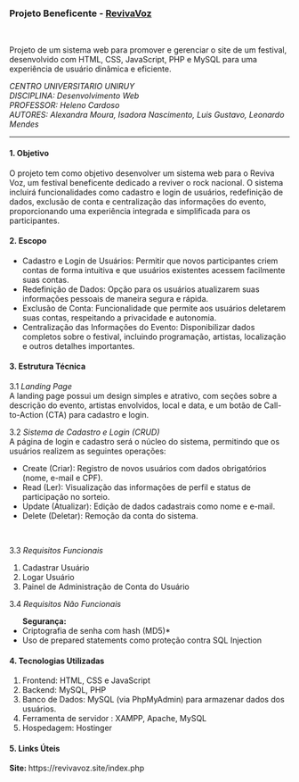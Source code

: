<h3><b>Projeto Beneficente - <a href="https://revivavoz.site/index.php" target="_blank">RevivaVoz</a> </b></h3>
<br>

Projeto de um sistema web para promover e gerenciar o site de um
festival, desenvolvido com HTML, CSS, JavaScript, PHP e MySQL para uma
experiência de usuário dinâmica e eficiente.


_CENTRO UNIVERSITARIO UNIRUY_ <br>
_DISCIPLINA: Desenvolvimento Web_ <br>
_PROFESSOR: Heleno Cardoso_ <br>
_AUTORES: Alexandra Moura, Isadora Nascimento, Luis Gustavo,
Leonardo Mendes_
<hr>

<h4> 1. Objetivo </h4>
O projeto tem como objetivo desenvolver um sistema web para o Reviva
Voz, um festival beneficente dedicado a reviver o rock nacional. O sistema
incluirá funcionalidades como cadastro e login de usuários, redefinição de
dados, exclusão de conta e centralização das informações do evento,
proporcionando uma experiência integrada e simplificada para os
participantes.

<h4> 2. Escopo </h4>
<ul>  
<li>Cadastro e Login de Usuários: Permitir que novos participantes criem
contas de forma intuitiva e que usuários existentes acessem facilmente
suas contas.</li>
<li>Redefinição de Dados: Opção para os usuários atualizarem suas
informações pessoais de maneira segura e rápida.</li>
<li>Exclusão de Conta: Funcionalidade que permite aos usuários deletarem
suas contas, respeitando a privacidade e autonomia.</li>
<li>Centralização das Informações do Evento: Disponibilizar dados completos
sobre o festival, incluindo programação, artistas, localização e outros
detalhes importantes.</li>
</ul>

<h4> 3. Estrutura Técnica </h4>

3.1 _Landing Page_
<br>
A landing page possui um design simples e atrativo, com seções sobre a
descrição do evento, artistas envolvidos, local e data, e um botão de Call-
to-Action (CTA) para cadastro e login.

3.2 _Sistema de Cadastro e Login (CRUD)_
<br>
A página de login e cadastro será o núcleo do sistema, permitindo que os
usuários realizem as seguintes operações:
<ul>
<li>Create (Criar): Registro de novos usuários com dados obrigatórios (nome,
e-mail e CPF).</li>
<li>Read (Ler): Visualização das informações de perfil e status de participação
no sorteio.</li>
<li>Update (Atualizar): Edição de dados cadastrais como nome e e-mail.</li>
<li>Delete (Deletar): Remoção da conta do sistema.</li>
</ul>
<br>

3.3 _Requisitos Funcionais_
<br>
<ol>
<li>Cadastrar Usuário</li>
<li>Logar Usuário</li>
<li>Painel de Administração de Conta do Usuário</li>
</ol>

3.4 _Requisitos Não Funcionais_
<br>
<ul> <b>Segurança:</b>
  <li>Criptografia de senha com hash (MD5)*</li>
  <li>Uso de prepared statements como proteção contra SQL
  Injection</li>
</ul>
<h4> 4. Tecnologias Utilizadas </h4>
<ol>
<li>Frontend: HTML, CSS e JavaScript</li>
<li>Backend: MySQL, PHP</li>
<li>Banco de Dados: MySQL (via PhpMyAdmin) para armazenar dados
dos usuários.</li>
<li>Ferramenta de servidor : XAMPP, Apache, MySQL </li>
<li>Hospedagem: Hostinger </li>
</ol>
<h4> 5. Links Úteis </h4>
<p><strong>Site: </strong> <a>https://revivavoz.site/index.php</a></p>

